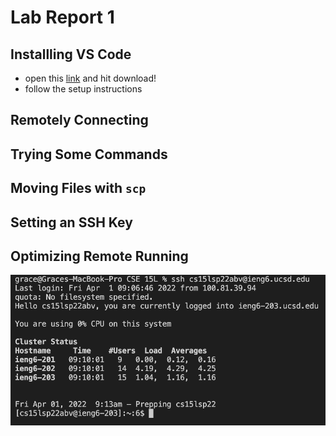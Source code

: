 # Lab Report 1

## Installling VS Code

* open this [link](https://code.visualstudio.com/) and hit download!
* follow the setup instructions

## Remotely Connecting
## Trying Some Commands
## Moving Files with `scp`
## Setting an SSH Key
## Optimizing Remote Running



![Image](Screen%20Shot%202022-04-01%20at%209.13.16%20AM.png)